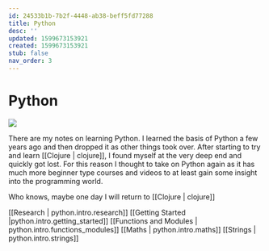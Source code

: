 ```yaml
---
id: 24533b1b-7b2f-4448-ab38-beff5fd77288
title: Python
desc: ''
updated: 1599673153921
created: 1599673153921
stub: false
nav_order: 3
---
```


# Python

![](/assets/images/2020-09-10-15-59-48.png)

There are my notes on learning Python. I learned the basis of Python a few years ago and then dropped it as other things took over. After starting to try and learn [[Clojure | clojure]], I found myself at the very deep end and quickly got lost. For this reason I thought to take on Python again as it has much more beginner type courses and videos to at least gain some insight into the programming world. 

Who knows, maybe one day I will return to [[Clojure | clojure]]

[[Research | python.intro.research]]
[[Getting Started |python.intro.getting_started]]
[[Functions and Modules | python.intro.functions_modules]]
[[Maths | python.intro.maths]]
[[Strings | python.intro.strings]]


